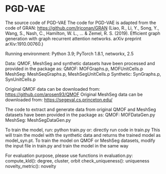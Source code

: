 # PGD-VAE
The source code of PGD-VAE
The code for PGD-VAE is adapted from the code of GRAN: https://github.com/lrjconan/GRAN 
(Liao, R., Li, Y., Song, Y., Wang, S., Nash, C., Hamilton, W. L., ... & Zemel, R. S. (2019). Efficient graph generation with graph recurrent attention networks. arXiv preprint arXiv:1910.00760.)

Running environment:
Python 3.9; PyTorch 1.8.1, networkx, 2.5

Data: QMOF, MeshSeg and synthetic datasets have been processed and provided in the package as: 
QMOF: MOFGraphs.p, MOFUnitCells.p
MeshSeg: MeshSeqGraphs.p, MeshSegUnitCells.p
Synthetic: SynGraphs.p, SynUnitCells.p

Original QMOF data can be downloaded from: https://github.com/arosen93/QMOF
Original MeshSeg data can be downloaded from: https://segeval.cs.princeton.edu/

The code to extract and generate data from original QMOF and MeshSeg datasets have been provided in the package as:
QMOF: MOFDataGen.py
MeshSeg: MeshSegDataGen.py

To train the model, run:
python train.py
or:
directly run code in train.py
This will train the model with the synthetic data and returns the trained model as model_syn.pt.
To train the model on QMOF or MeshSeg datasets, modify the input file in train.py and train the model in the same way

For evaluation purpose, please use functions in evaluation.py:
compute_kld(): degree, cluster, orbit
check_uniqueness(): uniqueness
novelty_metric(): novelty
